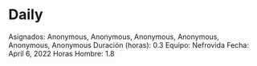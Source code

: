 # Daily

Asignados: Anonymous, Anonymous, Anonymous, Anonymous, Anonymous, Anonymous
Duración (horas): 0.3
Equipo: Nefrovida
Fecha: April 6, 2022
Horas Hombre: 1.8
